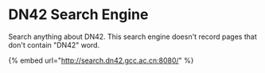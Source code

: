 # DN42 Search Engine

Search anything about DN42. This search engine doesn't record pages that don't contain "DN42" word.

{% embed url="http://search.dn42.gcc.ac.cn:8080/" %}



